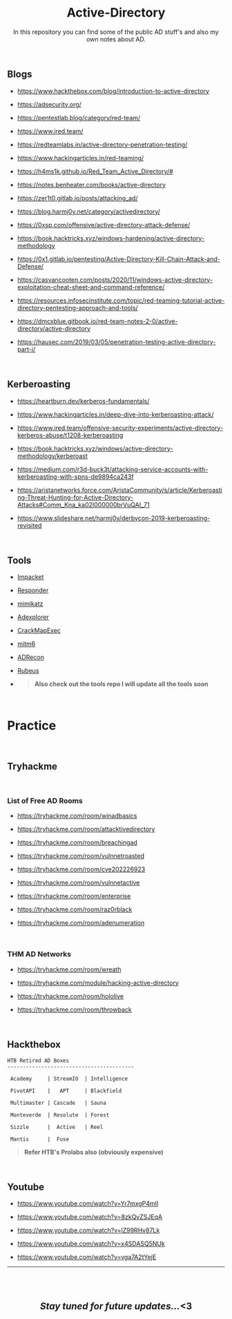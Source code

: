 <div align=center>
<h1>Active-Directory</h1>

In this repository you can find some of the public AD stuff's and also my own notes about AD.    
</div>
<br>

## **Blogs** 

- https://www.hackthebox.com/blog/introduction-to-active-directory

- https://adsecurity.org/

- https://pentestlab.blog/category/red-team/

- https://www.ired.team/

- https://redteamlabs.in/active-directory-penetration-testing/

- https://www.hackingarticles.in/red-teaming/

- https://h4ms1k.github.io/Red_Team_Active_Directory/#

- https://notes.benheater.com/books/active-directory

- https://zer1t0.gitlab.io/posts/attacking_ad/

- https://blog.harmj0y.net/category/activedirectory/

- https://0xsp.com/offensive/active-directory-attack-defense/

- https://book.hacktricks.xyz/windows-hardening/active-directory-methodology

- https://0x1.gitlab.io/pentesting/Active-Directory-Kill-Chain-Attack-and-Defense/

- https://casvancooten.com/posts/2020/11/windows-active-directory-exploitation-cheat-sheet-and-command-reference/

- https://resources.infosecinstitute.com/topic/red-teaming-tutorial-active-directory-pentesting-approach-and-tools/

- https://dmcxblue.gitbook.io/red-team-notes-2-0/active-directory/active-directory

- https://hausec.com/2019/03/05/penetration-testing-active-directory-part-i/

<br>

## **Kerberoasting**

- https://heartburn.dev/kerberos-fundamentals/

- https://www.hackingarticles.in/deep-dive-into-kerberoasting-attack/

- https://www.ired.team/offensive-security-experiments/active-directory-kerberos-abuse/t1208-kerberoasting

- https://book.hacktricks.xyz/windows/active-directory-methodology/kerberoast

- https://medium.com/r3d-buck3t/attacking-service-accounts-with-kerberoasting-with-spns-de9894ca243f

- https://aristanetworks.force.com/AristaCommunity/s/article/Kerberoasting-Threat-Hunting-for-Active-Directory-Attacks#Comm_Kna_ka02I000000brVuQAI_71

- https://www.slideshare.net/harmj0y/derbycon-2019-kerberoasting-revisited

<br>

## **Tools**

- [Impacket](https://github.com/CoreSecurity/impacket)

- [Responder](https://github.com/lgandx/Responder)

- [mimikatz](https://github.com/gentilkiwi/mimikatz)

- [Adexplorer](https://docs.microsoft.com/en-us/sysinternals/downloads/adexplorer)

- [CrackMapExec](https://github.com/byt3bl33d3r/CrackMapExec)

- [mitm6](https://github.com/fox-it/mitm6.git)

- [ADRecon](https://github.com/sense-of-security/ADRecon)

- [Rubeus](https://github.com/GhostPack/Rubeus)

- > **Also check out the tools repo I will update all the tools soon**

<br>

# **Practice**

<br>

## **Tryhackme**
<br>

### List of Free AD Rooms

- https://tryhackme.com/room/winadbasics

- https://tryhackme.com/room/attacktivedirectory

- https://tryhackme.com/room/breachingad

- https://tryhackme.com/room/vulnnetroasted

- https://tryhackme.com/room/cve202226923

- https://tryhackme.com/room/vulnnetactive

- https://tryhackme.com/room/enterprise

- https://tryhackme.com/room/raz0rblack

- https://tryhackme.com/room/adenumeration

<br>

### THM AD Networks

- https://tryhackme.com/room/wreath

- https://tryhackme.com/module/hacking-active-directory

- https://tryhackme.com/room/hololive

- https://tryhackme.com/room/throwback

<br>

## **Hackthebox**

    HTB Retired AD Boxes
    -----------------------------------------

     Academy     | StreamIO  | Intelligence  

     PivotAPI    |   APT     | Blackfield
 
     Multimaster | Cascade	 | Sauna

     Monteverde  | Resolute	 | Forest

     Sizzle      |	Active	 | Reel 
    
     Mantis      |  Fuse
>**Refer HTB's Prolabs also (obviously expensive)**

<br>

## **Youtube**

- https://www.youtube.com/watch?v=Yr7mxgP4mII

- https://www.youtube.com/watch?v=8zkQvZSJEqA

- https://www.youtube.com/watch?v=lZ99RHv87Lk

- https://www.youtube.com/watch?v=x4SDASQ5NUk

- https://www.youtube.com/watch?v=vga7A2tYejE

---

<br>
<br>

<h2 align=center><i>Stay tuned for future updates...</i><3</h2>
